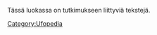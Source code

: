 Tässä luokassa on tutkimukseen liittyviä tekstejä.

[Category:Ufopedia](Category:Ufopedia "wikilink")